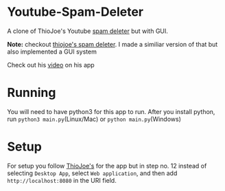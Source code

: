 # Youtube-Spam-Deleter
A clone of ThioJoe's Youtube [spam deleter](https://github.com/ThioJoe/YouTube-Spammer-Purge) but with GUI.

**Note:** checkout [thiojoe's spam deleter](https://github.com/ThioJoe/YouTube-Spammer-Purge). I made a similiar version of that but also implemented a GUI system

Check out his [video](https://www.youtube.com/watch?v=-vOakOgYLUI) on his app

# Running
You will need to have python3 for this app to run. After you install python, run `python3 main.py`(Linux/Mac) or `python main.py`(Windows)

# Setup
For setup you follow [ThioJoe's](https://github.com/ThioJoe/YouTube-Spammer-Purge#user-content-instructions---obtaining-youtube-api-key) for the app but in step no. 12 instead of selecting `Desktop App`, select `Web application`, and then add `http://localhost:8080` in the URI field.
